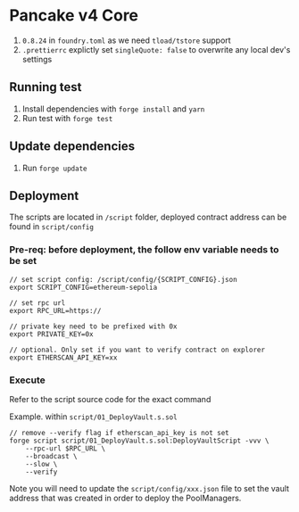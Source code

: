 # Pancake v4 Core

1. `0.8.24` in `foundry.toml` as we need `tload/tstore` support
2. `.prettierrc` explictly set `singleQuote: false` to overwrite any local dev's settings

## Running test

1. Install dependencies with `forge install` and `yarn`
2. Run test with `forge test`

## Update dependencies

1. Run `forge update`

## Deployment

The scripts are located in `/script` folder, deployed contract address can be found in `script/config`

### Pre-req: before deployment, the follow env variable needs to be set
```
// set script config: /script/config/{SCRIPT_CONFIG}.json
export SCRIPT_CONFIG=ethereum-sepolia

// set rpc url
export RPC_URL=https://

// private key need to be prefixed with 0x
export PRIVATE_KEY=0x

// optional. Only set if you want to verify contract on explorer
export ETHERSCAN_API_KEY=xx
```

### Execute

Refer to the script source code for the exact command

Example. within `script/01_DeployVault.s.sol`
```
// remove --verify flag if etherscan_api_key is not set
forge script script/01_DeployVault.s.sol:DeployVaultScript -vvv \
    --rpc-url $RPC_URL \
    --broadcast \
    --slow \
    --verify
```

Note you will need to update the `script/config/xxx.json` file to set the vault address that was created in order to deploy the PoolManagers.
